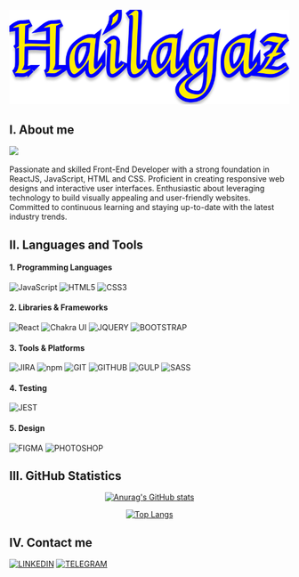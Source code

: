 <div align="center">

[![Header](https://github.com/Hailagaz/hailagaz/blob/master/assets/hailagaz.png)](https://github.com/Hailagaz)
</div>

## I. About me
![](https://komarev.com/ghpvc/?username=hailagaz&style=flat-square&color=00008b&label=VISITS)

Passionate and skilled Front-End Developer with a strong foundation in ReactJS, JavaScript, HTML and CSS. Proficient in creating responsive web designs and interactive user interfaces. Enthusiastic about leveraging technology to build visually appealing and user-friendly websites. Committed to continuous learning and staying up-to-date with the latest industry trends.

## II. Languages and Tools

#### 1. Programming Languages
![JavaScript](https://img.shields.io/badge/-JavaScript-000000?style=for-the-badge&logo=javascript)
![HTML5](https://img.shields.io/badge/-HTML-000000?style=for-the-badge&logo=html5)
![CSS3](https://img.shields.io/badge/-CSS-000000?style=for-the-badge&logo=css3)

#### 2. Libraries & Frameworks
![React](https://img.shields.io/badge/-React-000000?style=for-the-badge&logo=react)
![Chakra UI](https://img.shields.io/badge/-chakra-000000?style=for-the-badge&logo=chakra)
![JQUERY](https://img.shields.io/badge/-JQUERY-000000?style=for-the-badge&logo=jquery)
![BOOTSTRAP](https://img.shields.io/badge/-BOOTSTRAP-000000?style=for-the-badge&logo=bootstrap)

#### 3. Tools & Platforms
![JIRA](https://img.shields.io/badge/-JIRA-000000?style=for-the-badge&logo=jira)
![npm](https://img.shields.io/badge/-npm-000000?style=for-the-badge&logo=npm)
![GIT](https://img.shields.io/badge/-GIT-000000?style=for-the-badge&logo=git)
![GITHUB](https://img.shields.io/badge/-GITHUB-000000?style=for-the-badge&logo=github)
![GULP](https://img.shields.io/badge/-GULP-000000?style=for-the-badge&logo=gulp)
![SASS](https://img.shields.io/badge/-SASS-000000?style=for-the-badge&logo=sass)

#### 4. Testing
![JEST](https://img.shields.io/badge/-JEST-000000?style=for-the-badge&logo=jest)

#### 5. Design
![FIGMA](https://img.shields.io/badge/-FIGMA-000000?style=for-the-badge&logo=figma)
![PHOTOSHOP](https://img.shields.io/badge/-PHOTOSHOP-000000?style=for-the-badge&logo=photoshop)

<!-- 
![Redux](https://img.shields.io/badge/-Redux-000000?style=for-the-badge&logo=redux)
![Webpack](https://img.shields.io/badge/-Webpack-000000?style=for-the-badge&logo=webpack)
![React Native](https://img.shields.io/badge/-ReactNative-000000?style=for-the-badge&logo=react)
![Next.js](https://img.shields.io/badge/-next.js-000000?style=for-the-badge&logo=next.js)
![TypeScript](https://img.shields.io/badge/-TypeScript-000000?style=for-the-badge&logo=typescript)
![MYSQL](https://img.shields.io/badge/-MYSQL-000000?style=for-the-badge&logo=mysql) -->

## III. GitHub Statistics

<div align="center">

[![Anurag's GitHub stats](https://github-readme-stats.vercel.app/api?username=hailagaz&show_icons=true&theme=yeblu&border_radius=20&card_width=500px&border_color=FFED00)](https://github.com/Hailagaz/hailagaz)
</div>

<div align="center">

[![Top Langs](https://github-readme-stats.vercel.app/api/top-langs/?username=hailagaz&layout=compact&theme=yeblu&border_radius=20&card_width=450px&border_color=FFED00)](https://github.com/Hailagaz/hailagaz)
</div>

## IV. Contact me

[![LINKEDIN](https://img.shields.io/badge/-LINKEDIN-000000?style=for-the-badge&logo=linkedin)](https://www.linkedin.com/in/oleh-cherniavskyi-37a5b3253)
[![TELEGRAM](https://img.shields.io/badge/-TELEGRAM-000000?style=for-the-badge&logo=telegram)](https://t.me/Hailagaz92)